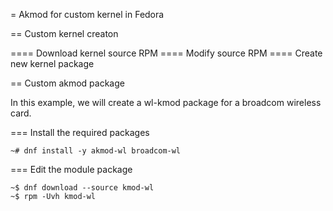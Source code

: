 = Akmod for custom kernel in Fedora

== Custom kernel creaton

==== Download kernel source RPM
==== Modify source RPM
==== Create new kernel package

== Custom akmod package

In this example, we will create a wl-kmod package for a broadcom wireless card.

=== Install the required packages

```
~# dnf install -y akmod-wl broadcom-wl
```

=== Edit the module package

```
~$ dnf download --source kmod-wl
~$ rpm -Uvh kmod-wl
```
